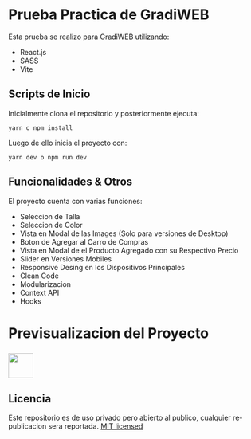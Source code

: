 # Prueba Practica de GradiWEB

Esta prueba se realizo para GradiWEB utilizando:
* React.js
* SASS
* Vite

## Scripts de Inicio
Inicialmente clona el repositorio y posteriormente ejecuta:
```
yarn o npm install
```

Luego de ello inicia el proyecto con:
```
yarn dev o npm run dev
```
## Funcionalidades & Otros
El proyecto cuenta con varias funciones:
* Seleccion de Talla
* Seleccion de Color
* Vista en Modal de las Images (Solo para versiones de Desktop)
* Boton de Agregar al Carro de Compras
* Vista en Modal de el Producto Agregado con su Respectivo Precio
* Slider en Versiones Mobiles
* Responsive Desing en los Dispositivos Principales
* Clean Code
* Modularizacion
* Context API
* Hooks

# Previsualizacion del Proyecto

### <img src="https://media.giphy.com/media/VgCDAzcKvsR6OM0uWg/giphy.gif" width="50">


## Licencia
Este repositorio es de uso privado pero abierto al publico, cualquier re-publicacion sera reportada. [MIT licensed](./LICENSE)